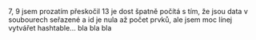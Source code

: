 7, 9 jsem prozatím přeskočil
13 je dost špatně počítá s tím, že jsou data v soubourech seřazené a id je nula až počet prvků, ale jsem moc línej vytvářet hashtable...
bla bla bla
